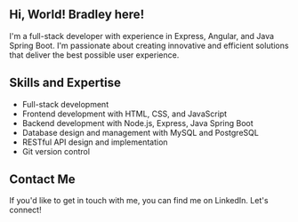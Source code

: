 
## Hi, World! Bradley here!

I'm a full-stack developer with experience in Express, Angular, and Java Spring Boot. I'm passionate about creating innovative and efficient solutions that deliver the best possible user experience.

## Skills and Expertise

- Full-stack development
- Frontend development with HTML, CSS, and JavaScript
- Backend development with Node.js, Express, Java Spring Boot
- Database design and management with MySQL and PostgreSQL
- RESTful API design and implementation
- Git version control

## Contact Me
If you'd like to get in touch with me, you can find me on LinkedIn. Let's connect!
